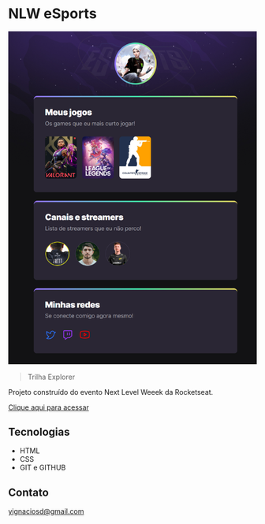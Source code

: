 # NLW eSports 

![preview](./.github/Preview.png)

> Trilha Explorer

Projeto construído do evento Next Level Weeek da Rocketseat.

[Clique aqui para acessar](https://sharted53.github.io/nlw-esportes-explorer/)


## Tecnologias

- HTML
- CSS
- GIT e GITHUB

## Contato

yignaciosd@gmail.com